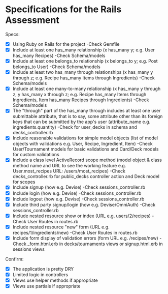 # Specifications for the Rails Assessment

Specs:
- [x] Using Ruby on Rails for the project
    -Check Gemfile
- [x] Include at least one has_many relationship (x has_many y; e.g. User has_many Recipes) 
    -Check Schema/models
- [x] Include at least one belongs_to relationship (x belongs_to y; e.g. Post belongs_to User)
    -Check Schema/models
- [x] Include at least two has_many through relationships (x has_many y through z; e.g. Recipe has_many Items through Ingredients)
    -Check Schema/models
- [x] Include at least one many-to-many relationship (x has_many y through z, y has_many x through z; e.g. Recipe has_many Items through Ingredients, Item has_many Recipes through Ingredients)
    -Check Schema/models
- [x] The "through" part of the has_many through includes at least one user submittable attribute, that is to say, some attribute other than its foreign keys that can be submitted by the app's user (attribute_name e.g. ingredients.quantity)
    -Check for user_decks in schema and decks_controller.rb
- [x] Include reasonable validations for simple model objects (list of model objects with validations e.g. User, Recipe, Ingredient, Item)
    -Check User/Tournament models for basic validations and Card/Deck models for custom validations
- [x] Include a class level ActiveRecord scope method (model object & class method name and URL to see the working feature e.g. User.most_recipes URL: /users/most_recipes)
    -Check decks_controller.rb for public_decks controller action and Deck model for scopes
- [x] Include signup (how e.g. Devise)
    -Check sessions_controller.rb
- [x] Include login (how e.g. Devise)
    -Check sessions_controller.rb   
- [x] Include logout (how e.g. Devise)
    -Check sessions_controller.rb
- [x] Include third party signup/login (how e.g. Devise/OmniAuth)
    -Check sessions_controller.rb
- [x] Include nested resource show or index (URL e.g. users/2/recipes)
    -Check User Routes in routes.rb
- [x] Include nested resource "new" form (URL e.g. recipes/1/ingredients/new)
    -Check User Routes in routes.rb
- [x] Include form display of validation errors (form URL e.g. /recipes/new)
    -Check _form.html.erb in decks/tournaments views or signup.html.erb in sessions views

Confirm:
- [x] The application is pretty DRY
- [x] Limited logic in controllers
- [x] Views use helper methods if appropriate
- [x] Views use partials if appropriate
